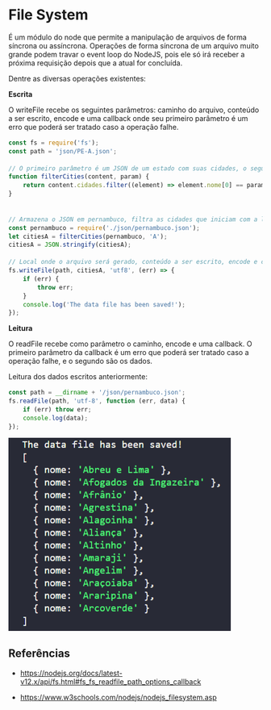 # File System

É um módulo do node que permite a manipulação de arquivos de forma síncrona ou assíncrona. Operações de forma síncrona de um arquivo muito grande podem travar o event loop do NodeJS, pois ele só irá receber a próxima requisição depois que a atual for concluída.

Dentre as diversas operações existentes:

**Escrita**

O writeFile recebe os seguintes parâmetros: caminho do arquivo, conteúdo a ser escrito, encode e uma callback onde seu primeiro parâmetro é um erro que poderá ser tratado caso a operação falhe.

```JavaScript
const fs = require('fs');
const path = 'json/PE-A.json';

// O primeiro parâmetro é um JSON de um estado com suas cidades, o segundo é a inicial da cidade, o retorno é um objeto com as cidades filtradas
function filterCities(content, param) {
    return content.cidades.filter((element) => element.nome[0] == param);
}


// Armazena o JSON em pernambuco, filtra as cidades que iniciam com a letra A e converte o retorno para string
const pernambuco = require('./json/pernambuco.json');
let citiesA = filterCities(pernambuco, 'A');
citiesA = JSON.stringify(citiesA);

// Local onde o arquivo será gerado, conteúdo a ser escrito, encode e callback
fs.writeFile(path, citiesA, 'utf8', (err) => {
    if (err) {
        throw err;
    }
    console.log('The data file has been saved!');
});
```

**Leitura**

O readFile recebe como parâmetro o caminho, encode e uma callback. O primeiro parâmetro da callback é um erro que poderá ser tratado caso a operação falhe, e o segundo são os dados.

Leitura dos dados escritos anteriormente:

```JavaScript
const path = __dirname + '/json/pernambuco.json';
fs.readFile(path, 'utf-8', function (err, data) {
    if (err) throw err;
    console.log(data);
});
```

![](imagens/read-write.png)

## Referências

-   https://nodejs.org/docs/latest-v12.x/api/fs.html#fs_fs_readfile_path_options_callback

-   https://www.w3schools.com/nodejs/nodejs_filesystem.asp

